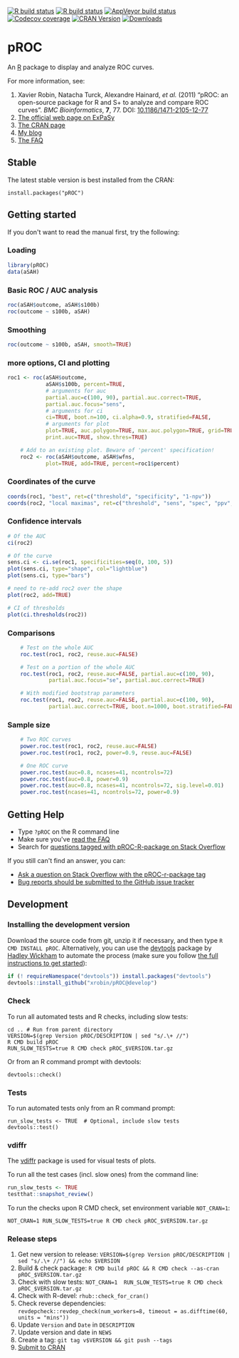 [![R build status](https://github.com/xrobin/pROC/workflows/R-CMD-check/badge.svg)](https://github.com/xrobin/pROC/actions?workflow=R-CMD-check)
[![R build status](https://github.com/xrobin/pROC/workflows/test-coverage/badge.svg)](https://github.com/xrobin/pROC/actions?workflow=test-coverage)
[![AppVeyor build status](https://ci.appveyor.com/api/projects/status/github/xrobin/pROC?branch=master&svg=true)](https://ci.appveyor.com/project/xrobin/pROC)
[![Codecov coverage](https://codecov.io/github/xrobin/pROC/branch/master/graphs/badge.svg)](https://app.codecov.io/github/xrobin/pROC) 
[![CRAN Version](http://www.r-pkg.org/badges/version/pROC)](https://cran.r-project.org/package=pROC)
[![Downloads](http://cranlogs.r-pkg.org/badges/pROC)](https://cran.r-project.org/package=pROC)

pROC
=============

An [R](https://www.r-project.org/) package to display and analyze ROC curves.

For more information, see:

1. Xavier Robin, Natacha Turck, Alexandre Hainard, *et al.* (2011) “pROC: an open-source package for R and S+ to analyze and compare ROC curves”. *BMC Bioinformatics*, **7**, 77. DOI: [10.1186/1471-2105-12-77](http://dx.doi.org/10.1186/1471-2105-12-77)
2. [The official web page on ExPaSy](http://www.expasy.org/tools/pROC/)
3. [The CRAN page](https://cran.r-project.org/package=pROC)
4. [My blog](http://xavier.robin.name/tag/pROC/)
5. [The FAQ](https://github.com/xrobin/pROC/wiki/FAQ---Frequently-asked-questions)

Stable
-------

The latest stable version is best installed from the CRAN:

    install.packages("pROC")

Getting started
-------

If you don't want to read the manual first, try the following:

### Loading 

```R
library(pROC)
data(aSAH)
```
### Basic ROC / AUC analysis 
```R
roc(aSAH$outcome, aSAH$s100b)
roc(outcome ~ s100b, aSAH)
```
### Smoothing
```R
roc(outcome ~ s100b, aSAH, smooth=TRUE) 
```
### more options, CI and plotting
```R
roc1 <- roc(aSAH$outcome,
            aSAH$s100b, percent=TRUE,
            # arguments for auc
            partial.auc=c(100, 90), partial.auc.correct=TRUE,
            partial.auc.focus="sens",
            # arguments for ci
            ci=TRUE, boot.n=100, ci.alpha=0.9, stratified=FALSE,
            # arguments for plot
            plot=TRUE, auc.polygon=TRUE, max.auc.polygon=TRUE, grid=TRUE,
            print.auc=TRUE, show.thres=TRUE)

    # Add to an existing plot. Beware of 'percent' specification!
    roc2 <- roc(aSAH$outcome, aSAH$wfns,
            plot=TRUE, add=TRUE, percent=roc1$percent)        
```
### Coordinates of the curve
```R
coords(roc1, "best", ret=c("threshold", "specificity", "1-npv"))
coords(roc2, "local maximas", ret=c("threshold", "sens", "spec", "ppv", "npv"))
```
### Confidence intervals
```R
# Of the AUC
ci(roc2)

# Of the curve
sens.ci <- ci.se(roc1, specificities=seq(0, 100, 5))
plot(sens.ci, type="shape", col="lightblue")
plot(sens.ci, type="bars")

# need to re-add roc2 over the shape
plot(roc2, add=TRUE)

# CI of thresholds
plot(ci.thresholds(roc2))
```
### Comparisons
```R
    # Test on the whole AUC
    roc.test(roc1, roc2, reuse.auc=FALSE)

    # Test on a portion of the whole AUC
    roc.test(roc1, roc2, reuse.auc=FALSE, partial.auc=c(100, 90),
             partial.auc.focus="se", partial.auc.correct=TRUE)

    # With modified bootstrap parameters
    roc.test(roc1, roc2, reuse.auc=FALSE, partial.auc=c(100, 90),
             partial.auc.correct=TRUE, boot.n=1000, boot.stratified=FALSE)
```
### Sample size
```R
    # Two ROC curves
    power.roc.test(roc1, roc2, reuse.auc=FALSE)
    power.roc.test(roc1, roc2, power=0.9, reuse.auc=FALSE)

    # One ROC curve
    power.roc.test(auc=0.8, ncases=41, ncontrols=72)
    power.roc.test(auc=0.8, power=0.9)
    power.roc.test(auc=0.8, ncases=41, ncontrols=72, sig.level=0.01)
    power.roc.test(ncases=41, ncontrols=72, power=0.9)
```


Getting Help
------------

* Type `?pROC` on the R command line
* Make sure you've [read the FAQ](https://github.com/xrobin/pROC/wiki/FAQ---Frequently-asked-questions)
* Search for [questions tagged with pROC-R-package on Stack Overflow](https://stackoverflow.com/questions/tagged/proc-r-package?tab=Votes)

If you still can't find an answer, you can:

* [Ask a question on Stack Overflow with the pROC-r-package tag](https://stackoverflow.com/questions/ask?tags=pROC-r-package)
* [Bug reports should be submitted to the GitHub issue tracker](https://github.com/xrobin/pROC/issues)



Development
-------

### Installing the development version

Download the source code from git, unzip it if necessary, and then type `R CMD INSTALL pROC`. Alternatively, you can use the [devtools](https://github.com/r-lib/devtools/wiki) package by [Hadley Wickham](https://hadley.nz) to automate the process (make sure you follow [the full instructions to get started](https://devtools.r-lib.org/)):

```R
if (! requireNamespace("devtools")) install.packages("devtools")
devtools::install_github("xrobin/pROC@develop")
```

### Check

To run all automated tests and R checks, including slow tests:

```
cd .. # Run from parent directory
VERSION=$(grep Version pROC/DESCRIPTION | sed "s/.\+ //")
R CMD build pROC
RUN_SLOW_TESTS=true R CMD check pROC_$VERSION.tar.gz
```

Or from an R command prompt with devtools:

```
devtools::check()
```

### Tests

To run automated tests only from an R command prompt:

```
run_slow_tests <- TRUE  # Optional, include slow tests
devtools::test()
```

### vdiffr

The [vdiffr](https://github.com/r-lib/vdiffr) package is used for visual tests of plots.

To run all the test cases (incl. slow ones) from the command line:

```R
run_slow_tests <- TRUE
testthat::snapshot_review()
```

To run the checks upon R CMD check, set environment variable `NOT_CRAN=1`:

```
NOT_CRAN=1 RUN_SLOW_TESTS=true R CMD check pROC_$VERSION.tar.gz
```

### Release steps

1. Get new version to release: `VERSION=$(grep Version pROC/DESCRIPTION | sed "s/.\+ //") && echo $VERSION`
1. Build & check package: `R CMD build pROC && R CMD check --as-cran pROC_$VERSION.tar.gz`
1. Check with slow tests: `NOT_CRAN=1  RUN_SLOW_TESTS=true R CMD check pROC_$VERSION.tar.gz`
1. Check with R-devel: `rhub::check_for_cran()`
1. Check reverse dependencies: `revdepcheck::revdep_check(num_workers=8, timeout = as.difftime(60, units = "mins"))`
1. Update `Version` and `Date` in `DESCRIPTION`
1. Update version and date in `NEWS`
1. Create a tag: `git tag v$VERSION && git push --tags`
1. [Submit to CRAN](https://cran.r-project.org/submit.html)
